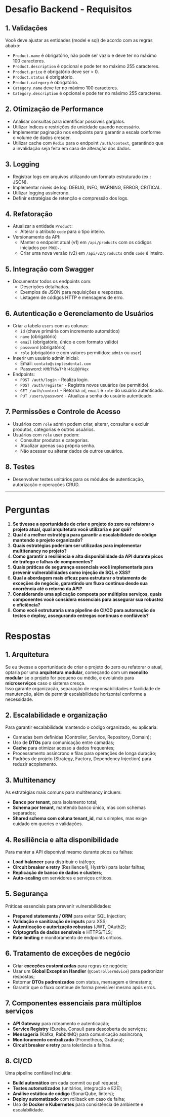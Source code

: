 # Desafio Backend - Requisitos

## 1. Validações

Você deve ajustar as entidades (model e sql) de acordo com as regras abaixo: 

- `Product.name` é obrigatório, não pode ser vazio e deve ter no máximo 100 caracteres.
- `Product.description` é opcional e pode ter no máximo 255 caracteres.
- `Product.price` é obrigatório deve ser > 0.
- `Product.status` é obrigatório.
- `Product.category` é obrigatório.
- `Category.name` deve ter no máximo 100 caracteres.
- `Category.description` é opcional e pode ter no máximo 255 caracteres.

## 2. Otimização de Performance
- Analisar consultas para identificar possíveis gargalos.
- Utilizar índices e restrições de unicidade quando necessário.
- Implementar paginação nos endpoints para garantir a escala conforme o volume de dados crescer.
- Utilizar cache com `Redis` para o endpoint `/auth/context`, garantindo que a invalidação seja feita em caso de alteração dos dados.

## 3. Logging
- Registrar logs em arquivos utilizando um formato estruturado (ex.: JSON).
- Implementar níveis de log: DEBUG, INFO, WARNING, ERROR, CRITICAL.
- Utilizar logging assíncrono.
- Definir estratégias de retenção e compressão dos logs.

## 4. Refatoração
- Atualizar a entidade `Product`:
  - Alterar o atributo `code` para o tipo inteiro.
- Versionamento da API:
  - Manter o endpoint atual (v1) em `/api/products` com os códigos iniciados por `PROD-`.
  - Criar uma nova versão (v2) em `/api/v2/products` onde `code` é inteiro.

## 5. Integração com Swagger
- Documentar todos os endpoints com:
  - Descrições detalhadas.
  - Exemplos de JSON para requisições e respostas.
  - Listagem de códigos HTTP e mensagens de erro.

## 6. Autenticação e Gerenciamento de Usuários
- Criar a tabela `users` com as colunas:
  - `id` (chave primária com incremento automático)
  - `name` (obrigatório)
  - `email` (obrigatório, único e com formato válido)
  - `password` (obrigatório)
  - `role` (obrigatório e com valores permitidos: `admin` ou `user`)
- Inserir um usuário admin inicial:
  - Email: `contato@simplesdental.com`
  - Password: `KMbT%5wT*R!46i@@YHqx`
- Endpoints:
  - `POST /auth/login` - Realiza login.
  - `POST /auth/register` - Registra novos usuários (se permitido).
  - `GET /auth/context` - Retorna `id`, `email` e `role` do usuário autenticado.
  - `PUT /users/password` - Atualiza a senha do usuário autenticado.

## 7. Permissões e Controle de Acesso
- Usuários com `role` admin podem criar, alterar, consultar e excluir produtos, categorias e outros usuários.
- Usuários com `role` user podem:
  - Consultar produtos e categorias.
  - Atualizar apenas sua própria senha.
  - Não acessar ou alterar dados de outros usuários.

## 8. Testes
- Desenvolver testes unitários para os módulos de autenticação, autorização e operações CRUD.

---

# Perguntas

1. **Se tivesse a oportunidade de criar o projeto do zero ou refatorar o projeto atual, qual arquitetura você utilizaria e por quê?**
2. **Qual é a melhor estratégia para garantir a escalabilidade do código mantendo o projeto organizado?**  
3. **Quais estratégias poderiam ser utilizadas para implementar multitenancy no projeto?**
4. **Como garantir a resiliência e alta disponibilidade da API durante picos de tráfego e falhas de componentes?**
5. **Quais práticas de segurança essenciais você implementaria para prevenir vulnerabilidades como injeção de SQL e XSS?**
5. **Qual a abordagem mais eficaz para estruturar o tratamento de exceções de negócio, garantindo um fluxo contínuo desde sua ocorrência até o retorno da API?**
5. **Considerando uma aplicação composta por múltiplos serviços, quais componentes você considera essenciais para assegurar sua robustez e eficiência?**
6. **Como você estruturaria uma pipeline de CI/CD para automação de testes e deploy, assegurando entregas contínuas e confiáveis?**

# Respostas

## 1. Arquitetura
Se eu tivesse a oportunidade de criar o projeto do zero ou refatorar o atual, optaria por uma **arquitetura modular**, começando com um **monolito modular** se o projeto for pequeno ou médio, e evoluindo para **microserviços** caso o sistema cresça.  
Isso garante organização, separação de responsabilidades e facilidade de manutenção, além de permitir escalabilidade horizontal conforme a necessidade.

## 2. Escalabilidade e organização
Para garantir escalabilidade mantendo o código organizado, eu aplicaria:
- Camadas bem definidas (Controller, Service, Repository, Domain);
- Uso de **DTOs** para comunicação entre camadas;
- **Cache** para otimizar acesso a dados frequentes;
- Processamento assíncrono e filas para operações de longa duração;
- Padrões de projeto (Strategy, Factory, Dependency Injection) para reduzir acoplamento.

## 3. Multitenancy
As estratégias mais comuns para multitenancy incluem:
- **Banco por tenant**, para isolamento total;
- **Schema por tenant**, mantendo banco único, mas com schemas separados;
- **Shared schema com coluna tenant_id**, mais simples, mas exige cuidado em queries e validações.

## 4. Resiliência e alta disponibilidade
Para manter a API disponível mesmo durante picos ou falhas:
- **Load balancer** para distribuir o tráfego;
- **Circuit breaker e retry** (Resilience4j, Hystrix) para isolar falhas;
- **Replicação de banco de dados e clusters**;
- **Auto-scaling** em servidores e serviços críticos.

## 5. Segurança
Práticas essenciais para prevenir vulnerabilidades:
- **Prepared statements / ORM** para evitar SQL Injection;
- **Validação e sanitização de inputs** para XSS;
- **Autenticação e autorização robustas** (JWT, OAuth2);
- **Criptografia de dados sensíveis** e HTTPS/TLS;
- **Rate limiting** e monitoramento de endpoints críticos.

## 6. Tratamento de exceções de negócio
- Criar **exceções customizadas** para regras de negócio;
- Usar um **Global Exception Handler** (`@ControllerAdvice`) para padronizar respostas;
- Retornar **DTOs padronizados** com status, mensagem e timestamp;
- Garantir que o fluxo continue de forma previsível mesmo após erros.

## 7. Componentes essenciais para múltiplos serviços
- **API Gateway** para roteamento e autenticação;
- **Service Registry** (Eureka, Consul) para descoberta de serviços;
- **Mensageria** (Kafka, RabbitMQ) para comunicação assíncrona;
- **Monitoramento centralizado** (Prometheus, Grafana);
- **Circuit breaker e retry** para tolerância a falhas.

## 8. CI/CD
Uma pipeline confiável incluiria:
- **Build automático** em cada commit ou pull request;
- **Testes automatizados** (unitários, integração e E2E);
- **Análise estática de código** (SonarQube, linters);
- **Deploy automatizado** com rollback em caso de falha;
- Uso de **Docker e Kubernetes** para consistência de ambiente e escalabilidade.

